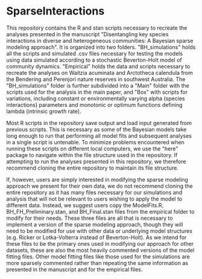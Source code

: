 # SparseInteractions
This repository contains the R and stan scripts necessary to recreate the analyses presented in the manuscript "Disentangling key species interactions in diverse and heterogeneous communities: A Bayesian sparse modeling approach". It is organized into two folders. "BH_simulations" holds all the scripts and simulated .csv files necessary for testing the models using data simulated according to a stochastic Beverton-Holt model of community dynamics. "Empirical" holds the data and scripts necessary to recreate the analyses on Waitzia acuminata and Arctotheca calendula from the Bendering and Perenjori nature reserves in southwest Australia. The "BH_simulations" folder is further subdivided into a "Main" folder with the scripts used for the analysis in the main paper, and "Box" with scripts for variations, including constant or environmentally varying alpha (species interactions) parameters and monotonic or optimum functions defining lambda (intrinsic growth rate). 

Most R scripts in the repository save output and load input generated from previous scripts. This is necessary as some of the Bayesian models take long enough to run that performing all model fits and subsequent analyses in a single script is untenable. To minimize problems encountered when running these scripts on different local computers, we use the "here" package to navigate within the file structure used in the repository. If attempting to run the analyses presented in this repository, we therefore recommend cloning the entire repository to maintain its file structure.

If, however, users are simply interested in modifying the sparse modeling approach we present for their own data, we do not recommend cloning the entire repository as it has many files necessary for our simulations and analysis that will not be relevant to users wishing to apply the model to different data. Instead, we suggest users copy the ModelFits.R, BH_FH_Preliminary.stan, and BH_Final.stan files from the empirical folder to modify for their needs. These three files are all that is necessary to implement a version of the sparse modeling approach, though they will need to be modified for use with other data or underlying model structures (e.g. Ricker or Lotka-Volterra instead of Beverton-Holt). As we intend for these files to be the primary ones used in modifying our approach for other datasets, these are also the most heavily commented versions of the model fitting files. Other model fitting files like those used for the simulations are more sparsely commented rather than repeating the same information as presented in the manuscript and for the empirical files.

